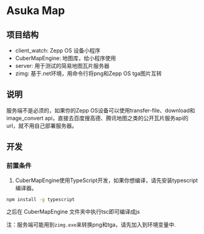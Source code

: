 # Asuka Map

## 项目结构
- client_watch: Zepp OS 设备小程序
- CuberMapEngine: 地图库，给小程序使用
- server: 用于测试的简易地图瓦片服务器
- zimg: 基于.net环境，用命令行将png和Zepp OS tga图片互转

## 说明
服务端不是必须的，如果你的Zepp OS设备可以使用transfer-file、download和image_convert api，直接去百度搜高德、腾讯地图之类的公开瓦片服务api的url，就不用自己部署服务器。

## 开发

### 前置条件
1. CuberMapEngine使用TypeScript开发，如果你想编译，请先安装typescript编译器。
```bash
npm install -g typescript
```
之后在 CuberMapEngine 文件夹中执行tsc即可编译成js

注：服务端可能用到`zimg.exe`来转换png和tga，请先加入到环境变量中.
